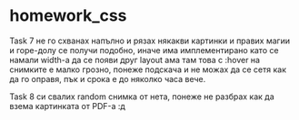 # homework_css 

Task 7 не го схванах напълно и рязах някакви картинки и правих магии и горе-долу се получи подобно, иначе има имплементирано като се намали width-а да се появи друг layout ама там това с :hover на снимките е малко грозно, понеже подскача и не можах да се сетя как да го оправя, пък и срока е до няколко часа вече.

Task 8 си свалих random снимка от нета, понеже не разбрах как да взема картинката от PDF-а :д
